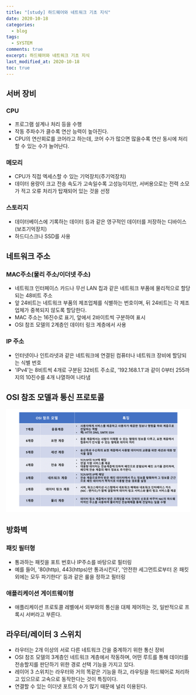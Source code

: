 ```yaml
---
title: "[study] 하드웨어와 네트워크 기초 지식"
date: 2020-10-18
categories:
  - blog
tags:
  - SYSTEM
comments: true
excerpt: 하드웨어와 네트워크 기초 지식
last_modified_at: 2020-10-18
toc: true
---
```


## 서버 장비

### CPU

- 프로그램 설계나 처리 등을 수행
- 작동 주파수가 클수록 연산 능력이 높아진다.
- CPU의 연산회로를 코어라고 하는데, 코어 수가 많으면 많을수록 연산 동시에 처리할 수 있는 수가 늘어난다.

### 메모리
- CPU가 직접 엑세스할 수 있는 기억장치(주기억장치)
- 데이터 용량이 크고 전송 속도가 고속일수록 고성능이지만, 서버용으로는 전력 소모가 적고 오류 처리가 탑재되어 있는 것을 선정

### 스토리지
- 데이터베이스에 기록하는 데이터 등과 같은 영구적인 데이터를 저장하는 디바이스(보조기억장치)
- 하드디스크나 SSD를 사용

## 네트워크 주소

### MAC주소(물리 주소/이더넷 주소)
- 네트워크 인터페이스 카드나 무선 LAN 칩과 같은 네트워크 부품에 물리적으로 할당되는 48비트 주소
- 앞 24비트는 네트워크 부품의 제조업체를 식별하는 번호이며, 뒤 24비트는 각 제조업체가 중복되지 않도록 할당한다.
- MAC 주소는 16진수로 표기, 앞에서 2바이트씩 구분하여 표시
- OSI 참조 모델의 2계층인 데이터 링크 계층에서 사용

### IP 주소
- 인터넷이나 인트라넷과 같은 네트워크에 연결된 컴퓨터나 네트워크 장비에 할당되는 식별 번호
- 'IPv4'는 8비트씩 4개로 구분된 32비트 주소로, '192.168.1.1'과 같이 0부터 255까지의 10진수를 4개 나열하여 나타냄


## OSI 참조 모델과 통신 프로토콜

![docker](/assets/images/docker/basic02.png) 

## 방화벽

### 패킷 필터형
- 통과하는 패킷을 포트 번호나 IP주소를 바탕으로 필터링
- 예를 들어, '80(http), 443(https)만 통과시킨다', '안전한 세그먼트로부터 온 패킷 외에는 모두 파기한다' 등과 같은 룰을 정하고 필터링

### 애플리케이션 게이트웨이형
- 애플리케이션 프로토콜 레벨에서 외부와의 통신을 대체 제어하는 것, 일반적으로 프록시 서버라고 부른다.

## 라우터/레이터 3 스위치
- 라우터는 2개 이상의 서로 다른 네트워크 간을 중계하기 위한 통신 장비
- OSI 참조 모델의 3계층인 네트워크 계층에서 작동하며, 어떤 루트를 통해 데이터를 전송할지를 판단하기 위한 경로 선택 기능을 가지고 있다.
- 레이어 3 스위치는 라우터와 거의 똑같은 기능을 하고, 라우팅을 하드웨어로 처리하고 있으므로 고속으로 동작한다는 것이 특징이다.
- 연결할 수 있는 이더넷 포트의 수가 많기 때문에 널리 이용된다.



